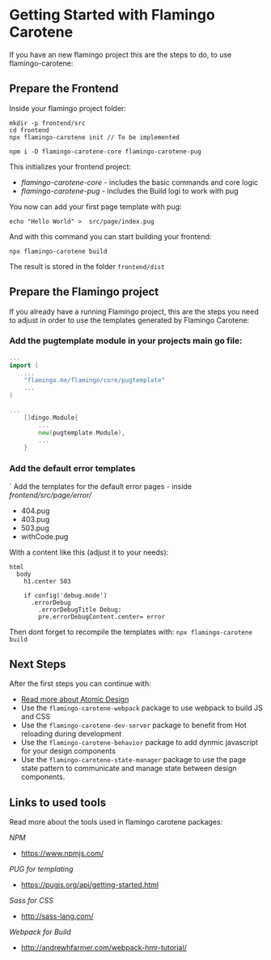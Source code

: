 # Getting Started with Flamingo Carotene

If you have an new flamingo project this are the steps to do, to use flamingo-carotene:

## Prepare the Frontend

Inside your flamingo project folder:

```
mkdir -p frontend/src
cd frontend
npx flamingo-carotene init // To be implemented

npm i -D flamingo-carotene-core flamingo-carotene-pug
```

This initializes your frontend project:

* *flamingo-carotene-core* - includes the basic commands and core logic
* *flamingo-carotene-pug* - includes the Build logi to work with pug


You now can add your first page template with pug:

```
echo "Hello World" >  src/page/index.pug
```

And with this command you can start building your frontend:

```
npx flamingo-carotene build
```

The result is stored in the folder ```frontend/dist```


## Prepare the Flamingo project
If you already have a running Flamingo project, this are the steps you need to adjust in order to use the templates generated by Flamingo Carotene:

### Add the pugtemplate module in your projects main go file:

```go
...
import (
    ...
	"flamingo.me/flamingo/core/pugtemplate"
	...
)

...
    []dingo.Module{
        ...
        new(pugtemplate.Module),
        ...
    }

```

### Add the default error templates
`
Add the templates for the default error pages - inside *frontend/src/page/error/*

* 404.pug
* 403.pug
* 503.pug
* withCode.pug

With a content like this (adjust it to your needs):
```pug
html
  body
    h1.center 503

    if config('debug.mode')
      .errorDebug
        .errorDebugTitle Debug:
        pre.errorDebugContent.center= error
```

Then dont forget to recompile the templates with: `npx flamingo-carotene build`

## Next Steps

After the first steps you can continue with:

* [Read more about Atomic Design](/docs/atomic-design.md)
* Use the `flamingo-carotene-webpack` package to use webpack to build JS and CSS
* Use the `flamingo-carotene-dev-server` package to benefit from Hot reloading during development
* Use the `flamingo-carotene-behavior` package to add dynmic javascript for your design components
* Use the `flamingo-carotene-state-manager` package to use the page state pattern to communicate and manage state between design components.


## Links to used tools

Read more about the tools used in flamingo carotene packages:

*NPM*

- https://www.npmjs.com/

*PUG for templating*

- https://pugjs.org/api/getting-started.html

*Sass for CSS*

- http://sass-lang.com/

*Webpack for Build*

- http://andrewhfarmer.com/webpack-hmr-tutorial/



